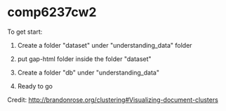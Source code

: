 # comp6237cw2
To get start:

1. Create a folder "dataset" under "understanding_data" folder

2. put gap-html folder inside the folder "dataset"

3. Create a folder "db" under "understanding_data" 

4. Ready to go

Credit: http://brandonrose.org/clustering#Visualizing-document-clusters

